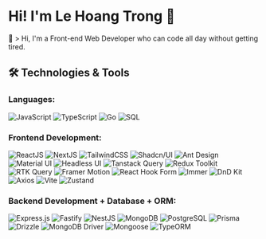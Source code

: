 # Hi! I'm Le Hoang Trong 👋

🚀 > Hi, I'm a Front-end Web Developer who can code all day without getting tired.

## 🛠️ Technologies & Tools

### Languages:
![JavaScript](https://img.shields.io/badge/JavaScript-%23323330.svg?style=for-the-badge&logo=javascript&logoColor=%23F7DF1E)
![TypeScript](https://img.shields.io/badge/TypeScript-%23007ACC.svg?style=for-the-badge&logo=typescript&logoColor=white)
![Go](https://img.shields.io/badge/Go-%2300ADD8.svg?style=for-the-badge&logo=go&logoColor=white)
![SQL](https://img.shields.io/badge/SQL-%2300f.svg?style=for-the-badge&logo=mysql&logoColor=white)

### Frontend Development:
![ReactJS](https://img.shields.io/badge/React-%2320232a.svg?style=for-the-badge&logo=react&logoColor=%2361DAFB)
![NextJS](https://img.shields.io/badge/Next-black?style=for-the-badge&logo=next.js&logoColor=white)
![TailwindCSS](https://img.shields.io/badge/Tailwind_CSS-%2338B2AC.svg?style=for-the-badge&logo=tailwind-css&logoColor=white)
![Shadcn/UI](https://img.shields.io/badge/Shadcn/UI-000000.svg?style=for-the-badge&logo=shadcnui&logoColor=white)
![Ant Design](https://img.shields.io/badge/Ant%20Design-%230170FE.svg?style=for-the-badge&logo=ant-design&logoColor=white)
![Material UI](https://img.shields.io/badge/Material--UI-%230081CB.svg?style=for-the-badge&logo=material-ui&logoColor=white)
![Headless UI](https://img.shields.io/badge/Headless--UI-%23000000.svg?style=for-the-badge&logo=headlessui&logoColor=white)
![Tanstack Query](https://img.shields.io/badge/Tanstack%20Query-FF4154?style=for-the-badge&logo=reactquery&logoColor=white)
![Redux Toolkit](https://img.shields.io/badge/Redux%20Toolkit-%23593d88.svg?style=for-the-badge&logo=redux&logoColor=white)
![RTK Query](https://img.shields.io/badge/RTK%20Query-%23593d88.svg?style=for-the-badge&logo=redux&logoColor=white)
![Framer Motion](https://img.shields.io/badge/Framer%20Motion-%230055D1.svg?style=for-the-badge&logo=framer&logoColor=white)
![React Hook Form](https://img.shields.io/badge/React%20Hook%20Form-%23EC5990.svg?style=for-the-badge&logo=reacthookform&logoColor=white)
![Immer](https://img.shields.io/badge/Immer-%238DD6F9.svg?style=for-the-badge&logo=immer&logoColor=white)
![DnD Kit](https://img.shields.io/badge/DnD%20Kit-%2312B886.svg?style=for-the-badge&logo=drag-and-drop&logoColor=white)
![Axios](https://img.shields.io/badge/Axios-5A29E4?style=for-the-badge&logo=axios&logoColor=white)
![Vite](https://img.shields.io/badge/Vite-%23646CFF.svg?style=for-the-badge&logo=vite&logoColor=white)
![Zustand](https://img.shields.io/badge/Zustand-%230EA5E9.svg?style=for-the-badge&logo=react&logoColor=white)



### Backend Development + Database + ORM:
![Express.js](https://img.shields.io/badge/Express.js-%23404d59.svg?style=for-the-badge&logo=express&logoColor=%2361DAFB)
![Fastify](https://img.shields.io/badge/Fastify-%23000000.svg?style=for-the-badge&logo=fastify&logoColor=white)
![NestJS](https://img.shields.io/badge/NestJS-%23E0234E.svg?style=for-the-badge&logo=nestjs&logoColor=white)
![MongoDB](https://img.shields.io/badge/MongoDB-%234ea94b.svg?style=for-the-badge&logo=mongodb&logoColor=white)
![PostgreSQL](https://img.shields.io/badge/PostgreSQL-%23316192.svg?style=for-the-badge&logo=postgresql&logoColor=white)
![Prisma](https://img.shields.io/badge/Prisma-3982CE?style=for-the-badge&logo=Prisma&logoColor=white)
![Drizzle](https://img.shields.io/badge/Drizzle-%23000000.svg?style=for-the-badge&logo=drizzle&logoColor=%23C5F74F)
![MongoDB Driver](https://img.shields.io/badge/MongoDB%20Driver-%2347A248.svg?style=for-the-badge&logo=mongodb&logoColor=white)
![Mongoose](https://img.shields.io/badge/Mongoose-%23880000.svg?style=for-the-badge&logo=mongoose&logoColor=white)
![TypeORM](https://img.shields.io/badge/TypeORM-%23E83524.svg?style=for-the-badge&logo=typeorm&logoColor=white)

<!--
**LeHoangTrong15102000/LeHoangTrong15102000** is a ✨ _special_ ✨ repository because its `README.md` (this file) appears on your GitHub profile.

Here are some ideas to get you started:

- 🔭 I’m currently working on ...
- 🌱 I’m currently learning ...
- 👯 I’m looking to collaborate on ...
- 🤔 I’m looking for help with ...
- 💬 Ask me about ...
- 📫 How to reach me: ...
- 😄 Pronouns: ...
- ⚡ Fun fact: ...
-->
